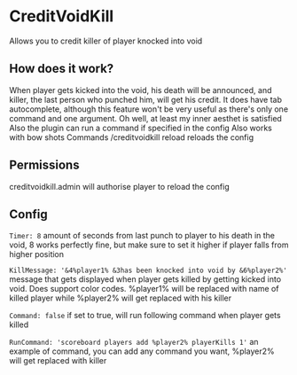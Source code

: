 # CreditVoidKill
Allows you to credit killer of player knocked into void

## How does it work?
When player gets kicked into the void, his death will be announced, and killer, the last person who punched him, will get his credit.
It does have tab autocomplete, although this feature won't be very useful as there's only one command and one argument. Oh well, at least my inner aesthet is satisfied
Also the plugin can run a command if specified in the config
Also works with bow shots
Commands
/creditvoidkill reload
reloads the config

## Permissions
creditvoidkill.admin
will authorise player to reload the config

## Config
`Timer: 8`
amount of seconds from last punch to player to his death in the void, 8 works perfectly fine, but make sure to set it higher if player falls from higher position

`KillMessage: '&4%player1% &3has been knocked into void by &6%player2%'`
message that gets displayed when player gets killed by getting kicked into void. Does support color codes. %player1% will be replaced with name of killed player while %player2% will get replaced with his killer

`Command: false`
if set to true, will run following command when player gets killed

`RunCommand: 'scoreboard players add %player2% playerKills 1'`
an example of command, you can add any command you want, %player2% will get replaced with killer
